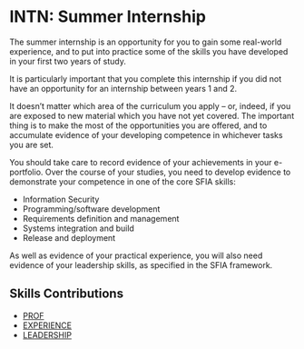 # INTN: Summer Internship

The summer internship is an opportunity for you to gain some real-world experience, and to put into practice some of the skills you have developed in your first two years of study.

It is particularly important that you complete this internship if you did not have an opportunity for an internship between years 1 and 2.

It doesn’t matter which area of the curriculum you apply – or, indeed, if you are exposed to new material which you have not yet covered.  The important thing is to make the most of the opportunities you are offered, and to accumulate evidence of your developing competence in whichever tasks you are set.

You should take care to record evidence of your achievements in your e-portfolio.  Over the course of your studies, you need to develop evidence to demonstrate your competence in one of the core SFIA skills:

- Information Security
- Programming/software development
- Requirements definition and management
- Systems integration and build
- Release and deployment

As well as evidence of your practical experience, you will also need evidence of your leadership skills, as specified in the SFIA framework.

## Skills Contributions

- [PROF](../skills/prof.md)
- [EXPERIENCE](../skills/work-experience.md)
- [LEADERSHIP](../skills/leadership.md)
